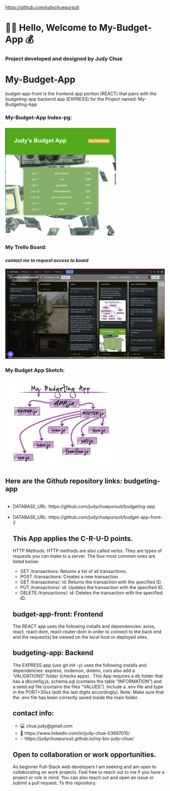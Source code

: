 https://github.com/judychuepursuit

<!DOCTYPE html>
<html>
  <head>
   <h1>👋🏻 Hello,  Welcome to My-Budget-App 💰</h1>
<h3>Project developed and designed  by Judy Chue</h3>
  </head>
  <body>
    <h1>My-Budget-App</h1>
    <p>
budget-app-front is the frontend app portion (REACT) that pairs with the budgeting-app backend app (EXPRESS) for the Project named:
My-Budgeting-App

<h3>My-Budget-App Index-pg:<h3> 
<img alt="my-budget-app Index page"
src="img/Frnt_budget App_Index pg alt .png" width="350"></img>
<br> 
<h3>My Trello Board:<h3> <h4><i>contact me to request access to board</i></h4>
<img alt="BUDGET TRELLO BOARD" src="img/Judy Budget app Trello Board.png" width="550"></img>

<h3>My Budget App Sketch:<h3> 
<img alt="budget-sketch" src="img/Budget App Sketch_updated.png" width="350"></img>

<h2> Here are the Github repository links: budgeting-app </h2>
      <ul>
         <!-- <li>Deployed_APP: <a href= https://my-budget-app.onrender.com>Budget App</a></li> -->
<br>
        <li>DATABASE_URL: https://github.com/judychuepursuit/budgeting-app</li>
<br>
        <li>DATABASE_URL: https://github.com/judychuepursuit/budget-app-front-2</li>

<h2> This App applies the C-R-U-D points.</h2>
<p>HTTP Methods: HTTP methods are also called verbs. They are types of requests you can make to a server. The four most common ones are listed below:</p>
<ul>
      <li>GET /transactions: Returns a list of all transactions.</li>
      <li>POST /transactions: Creates a new transaction.</li>
      <li>GET /transactions/: id: Returns the transaction with the specified ID.</li>
      <li>PUT /transactions/: id: Updates the transaction with the specified ID.</li>
      <li>DELETE /transactions/: id: Deletes the transaction with the specified ID.</li>
</ul>
<h2>budget-app-front: Frontend</h2>
<p>
  The REACT app uses the following installs and dependencies: axios, react, react-dom, react-router-dom in order to connect to the back end and the request(s) be viewed on the local host or deployed sites.
<br>
<h2>budgeting-app: Backend</h2>
  The EXPRESS app (use git init -y) uses the following installs and dependencies: express, nodemon, dotenv, cors also add a ‘VALIDATIONS” folder (checks apps) . 
  This App requires a db folder that has a dbconfig.js, schema.sql (contains the table “INFORMATION”) and a  seed.sql file (contains the files “VALUES”).
  Include a .env file and type in the PORT=30xx (edit the last digits accordingly). 
  Note: Make sure that the .env file has been correctly saved inside the main folder.  
<h2>contact info:</h2>
<ul>
    <li>💻  chue.judy@gmail.com</li>
    <li>💟  https://www.linkedin.com/in/judy-chue-53697015/</li>
    <li>💡  https://judychuepursuit.github.io/my-bio-judy-chue/</li>
</ul>
</p>
<h2>Open to collaboration or work opportunities.</h2>
<p>
As beginner Full-Stack web developers I am seeking and am open to collaborating on work projects. Feel free to reach out to me if you have a project or role in mind. You can also reach out and open an issue or submit a pull request. To this repository.</p>
